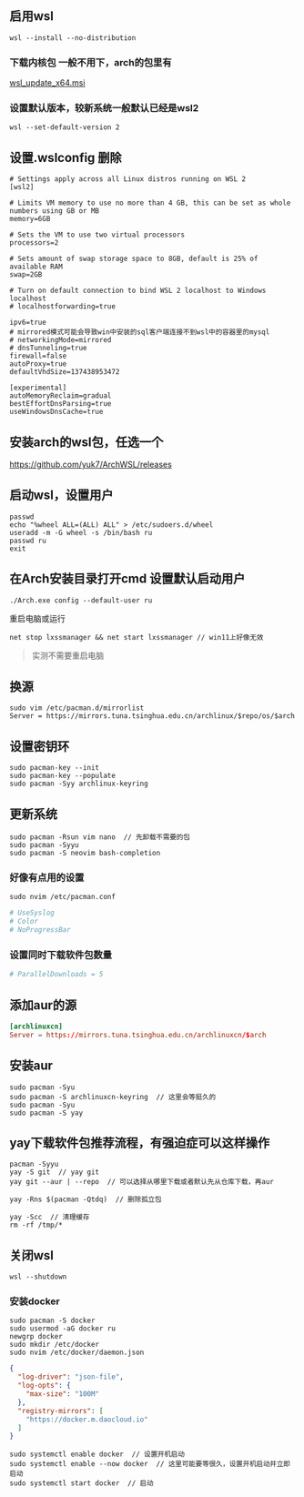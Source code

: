## 启用wsl
```
wsl --install --no-distribution
```

### 下载内核包 一般不用下，arch的包里有  
[wsl_update_x64.msi](https://wslstorestorage.blob.core.windows.net/wslblob/wsl_update_x64.msi)


### 设置默认版本，较新系统一般默认已经是wsl2  
```
wsl --set-default-version 2
```

## 设置.wslconfig 删除
```.wslconfig
# Settings apply across all Linux distros running on WSL 2
[wsl2]

# Limits VM memory to use no more than 4 GB, this can be set as whole numbers using GB or MB
memory=6GB

# Sets the VM to use two virtual processors
processors=2

# Sets amount of swap storage space to 8GB, default is 25% of available RAM
swap=2GB

# Turn on default connection to bind WSL 2 localhost to Windows localhost
# localhostforwarding=true

ipv6=true
# mirrored模式可能会导致win中安装的sql客户端连接不到wsl中的容器里的mysql
# networkingMode=mirrored
# dnsTunneling=true
firewall=false
autoProxy=true
defaultVhdSize=137438953472

[experimental]
autoMemoryReclaim=gradual
bestEffortDnsParsing=true
useWindowsDnsCache=true
```

## 安装arch的wsl包，任选一个
https://github.com/yuk7/ArchWSL/releases

## 启动wsl，设置用户
```
passwd
echo "%wheel ALL=(ALL) ALL" > /etc/sudoers.d/wheel
useradd -m -G wheel -s /bin/bash ru
passwd ru
exit
```

## 在Arch安装目录打开cmd 设置默认启动用户
```
./Arch.exe config --default-user ru
```

重启电脑或运行
```
net stop lxssmanager && net start lxssmanager // win11上好像无效
```
> 实测不需要重启电脑

## 换源
```
sudo vim /etc/pacman.d/mirrorlist
Server = https://mirrors.tuna.tsinghua.edu.cn/archlinux/$repo/os/$arch
```

## 设置密钥环
```
sudo pacman-key --init
sudo pacman-key --populate
sudo pacman -Syy archlinux-keyring
```

## 更新系统
```
sudo pacman -Rsun vim nano  // 先卸载不需要的包
sudo pacman -Syyu
sudo pacman -S neovim bash-completion
```

### 好像有点用的设置
```
sudo nvim /etc/pacman.conf
```
```pacman.conf
# UseSyslog
# Color
# NoProgressBar
```

### 设置同时下载软件包数量
```pacman.conf
# ParallelDownloads = 5
```

## 添加aur的源
```pacman.conf
[archlinuxcn]
Server = https://mirrors.tuna.tsinghua.edu.cn/archlinuxcn/$arch
```

## 安装aur
```
sudo pacman -Syu
sudo pacman -S archlinuxcn-keyring  // 这里会等挺久的
sudo pacman -Syu
sudo pacman -S yay
```

## yay下载软件包推荐流程，有强迫症可以这样操作
```
pacman -Syyu
yay -S git  // yay git
yay git --aur | --repo  // 可以选择从哪里下载或者默认先从仓库下载，再aur

yay -Rns $(pacman -Qtdq)  // 删除孤立包

yay -Scc  // 清理缓存
rm -rf /tmp/*
```

## 关闭wsl
```
wsl --shutdown
```

### 安装docker
```
sudo pacman -S docker
sudo usermod -aG docker ru
newgrp docker
sudo mkdir /etc/docker
sudo nvim /etc/docker/daemon.json
```
```daemon.json
{
  "log-driver": "json-file",
  "log-opts": {
    "max-size": "100M"
  },
  "registry-mirrors": [
    "https://docker.m.daocloud.io"
  ]
}
```
```
sudo systemctl enable docker  // 设置开机启动
sudo systemctl enable --now docker  // 这里可能要等很久，设置开机启动并立即启动
sudo systemctl start docker  // 启动
```